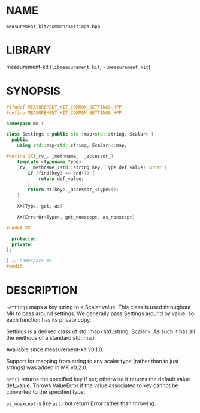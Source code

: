 # NAME

`measurement_kit/common/settings.hpp`

# LIBRARY

measurement-kit (`libmeasurement_kit`, `-lmeasurement_kit`)

# SYNOPSIS

```C++
#ifndef MEASUREMENT_KIT_COMMON_SETTINGS_HPP
#define MEASUREMENT_KIT_COMMON_SETTINGS_HPP

namespace mk {

class Settings : public std::map<std::string, Scalar> {
  public:
    using std::map<std::string, Scalar>::map;

#define XX(_rv_, _methname_, _accessor_)                                       \
    template <typename Type>                                                   \
    _rv_ _methname_(std::string key, Type def_value) const {                   \
        if (find(key) == end()) {                                              \
            return def_value;                                                  \
        }                                                                      \
        return at(key)._accessor_<Type>();                                     \
    }

    XX(Type, get, as)

    XX(ErrorOr<Type>, get_noexcept, as_noexcept)

#undef XX

  protected:
  private:
};

} // namespace mk
#endif
```

# DESCRIPTION

`Settings` maps a key string to a Scalar value. This class is used throughout MK to pass around settings. We generally pass Settings around by value, so each function has its private copy. 

Settings is a derived class of std::map<std::string, Scalar>. As such it has all the methods of a standard std::map. 

Available since measurement-kit v0.1.0. 

Support for mapping from string to any scalar type (rather than to just strings) was added in MK v0.2.0.

`get()` returns the specified key if set; otherwise it returns the default value def_value. Throws ValueError if the value associated to key cannot be converted to the specified type.

`as_noexcept` is like `as()` but return Error rather than throwing.


